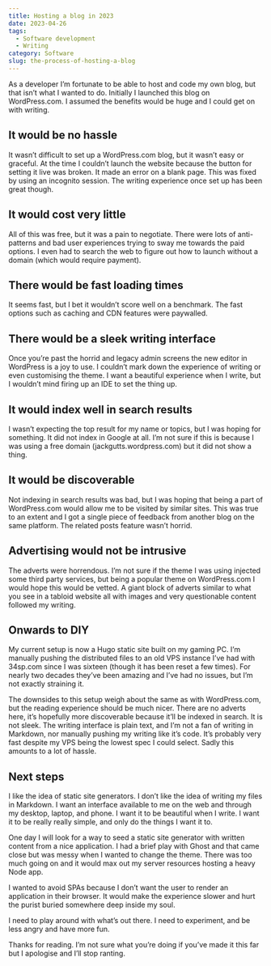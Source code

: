 ```yaml
---
title: Hosting a blog in 2023
date: 2023-04-26
tags:
  - Software development
  - Writing
category: Software
slug: the-process-of-hosting-a-blog
---
```

As a developer I’m fortunate to be able to host and code my own blog, but that isn’t what I wanted to do. Initially I launched this blog on WordPress.com. I assumed the benefits would be huge and I could get on with writing.

## It would be no hassle

It wasn’t difficult to set up a WordPress.com blog, but it wasn’t easy or graceful. At the time I couldn’t launch the website because the button for setting it live was broken. It made an error on a blank page. This was fixed by using an incognito session. The writing experience once set up has been great though.

## It would cost very little

All of this was free, but it was a pain to negotiate. There were lots of anti-patterns and bad user experiences trying to sway me towards the paid options. I even had to search the web to figure out how to launch without a domain (which would require payment).

## There would be fast loading times

It seems fast, but I bet it wouldn’t score well on a benchmark. The fast options such as caching and CDN features were paywalled.

## There would be a sleek writing interface

Once you’re past the horrid and legacy admin screens the new editor in WordPress is a joy to use. I couldn’t mark down the experience of writing or even customising the theme. I want a beautiful experience when I write, but I wouldn’t mind firing up an IDE to set the thing up.

## It would index well in search results

I wasn’t expecting the top result for my name or topics, but I was hoping for something. It did not index in Google at all. I’m not sure if this is because I was using a free domain (jackgutts.wordpress.com) but it did not show a thing.

## It would be discoverable

Not indexing in search results was bad, but I was hoping that being a part of WordPress.com would allow me to be visited by similar sites. This was true to an extent and I got a single piece of feedback from another blog on the same platform. The related posts feature wasn’t horrid.

## Advertising would not be intrusive

The adverts were horrendous. I’m not sure if the theme I was using injected some third party services, but being a popular theme on WordPress.com I would hope this would be vetted. A giant block of adverts similar to what you see in a tabloid website all with images and very questionable content followed my writing.

## Onwards to DIY

My current setup is now a Hugo static site built on my gaming PC. I’m manually pushing the distributed files to an old VPS instance I’ve had with 34sp.com since I was sixteen (though it has been reset a few times). For nearly two decades they’ve been amazing and I’ve had no issues, but I’m not exactly straining it.

The downsides to this setup weigh about the same as with WordPress.com, but the reading experience should be much nicer. There are no adverts here, it’s hopefully more discoverable because it’ll be indexed in search. It is not sleek. The writing interface is plain text, and I’m not a fan of writing in Markdown, nor manually pushing my writing like it’s code. It’s probably very fast despite my VPS being the lowest spec I could select. Sadly this amounts to a lot of hassle.

## Next steps

I like the idea of static site generators. I don’t like the idea of writing my files in Markdown. I want an interface available to me on the web and through my desktop, laptop, and phone. I want it to be beautiful when I write. I want it to be really really simple, and only do the things I want it to.

One day I will look for a way to seed a static site generator with written content from a nice application. I had a brief play with Ghost and that came close but was messy when I wanted to change the theme. There was too much going on and it would max out my server resources hosting a heavy Node app.

I wanted to avoid SPAs because I don’t want the user to render an application in their browser. It would make the experience slower and hurt the purist buried somewhere deep inside my soul.

I need to play around with what’s out there. I need to experiment, and be less angry and have more fun.

Thanks for reading. I’m not sure what you’re doing if you’ve made it this far but I apologise and I’ll stop ranting.
